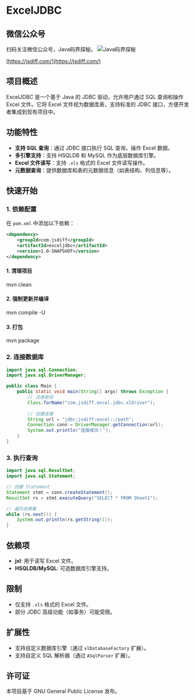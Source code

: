 # ExcelJDBC
## 微信公众号

扫码关注微信公众号，Java码界探秘。
![Java码界探秘](http://images.jsdiff.com/qrcode_for_gh_1e2587cc42b1_258_1587996055777.jpg)

[https://jsdiff.com/](https://jsdiff.com/)

## 项目概述
ExcelJDBC 是一个基于 Java 的 JDBC 驱动，允许用户通过 SQL 查询和操作 Excel 文件。它将 Excel 文件视为数据库表，支持标准的 JDBC 接口，方便开发者集成到现有项目中。

## 功能特性
- **支持 SQL 查询**：通过 JDBC 接口执行 SQL 查询，操作 Excel 数据。
- **多引擎支持**：支持 HSQLDB 和 MySQL 作为底层数据库引擎。
- **Excel 文件读写**：支持 `.xls` 格式的 Excel 文件读写操作。
- **元数据查询**：提供数据库和表的元数据信息（如表结构、列信息等）。

## 快速开始
### 1. 依赖配置
在 `pom.xml` 中添加以下依赖：
```xml
<dependency>
    <groupId>com.jsdiff</groupId>
    <artifactId>exceljdbc</artifactId>
    <version>1.0-SNAPSHOT</version>
</dependency>
```

#### 1. 清理项目
mvn clean

#### 2. 强制更新并编译
mvn compile -U

#### 3. 打包
mvn package

### 2. 连接数据库
```java
import java.sql.Connection;
import java.sql.DriverManager;

public class Main {
    public static void main(String[] args) throws Exception {
        // 注册驱动
        Class.forName("com.jsdiff.excel.jdbc.xlDriver");
        
        // 创建连接
        String url = "jdbc:jsdiff:excel::/path";
        Connection conn = DriverManager.getConnection(url);
        System.out.println("连接成功！");
    }
}
```

### 3. 执行查询
```java
import java.sql.ResultSet;
import java.sql.Statement;

// 创建 Statement
Statement stmt = conn.createStatement();
ResultSet rs = stmt.executeQuery("SELECT * FROM Sheet1");

// 遍历结果集
while (rs.next()) {
    System.out.println(rs.getString(1));
}
```

## 依赖项
- **jxl**: 用于读写 Excel 文件。
- **HSQLDB/MySQL**: 可选数据库引擎支持。

## 限制
- 仅支持 `.xls` 格式的 Excel 文件。
- 部分 JDBC 高级功能（如事务）可能受限。

## 扩展性
- 支持自定义数据库引擎（通过 `xlDatabaseFactory` 扩展）。
- 支持自定义 SQL 解析器（通过 `ASqlParser` 扩展）。

## 许可证
本项目基于 GNU General Public License 发布。